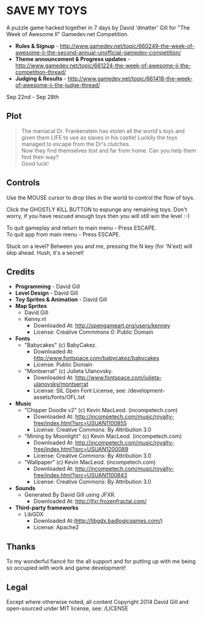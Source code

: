 ﻿# SAVE MY TOYS
A puzzle game hacked together in 7 days by David 'dmatter' Gill for "The Week of Awesome II" Gamedev.net Competition.

+ **Rules & Signup** - http://www.gamedev.net/topic/660249-the-week-of-awesome-ii-the-second-annual-unofficial-gamedev-competition/
+ **Theme announcement & Progress updates** - http://www.gamedev.net/topic/661224-the-week-of-awesome-ii-the-competition-thread/
+ **Judging & Results** - http://www.gamedev.net/topic/661418-the-week-of-awesome-ii-the-judge-thread/

Sep 22nd - Sep 28th


## Plot
> The maniacal Dr. Frankenstein has stolen all the world's toys and given them LIFE to use as slaves in his castle!
> Luckily the toys managed to escape from the Dr's clutches.  
> Now they find themselves lost and far from home.
> Can you help them find their way?  
> Good luck!


## Controls
Use the MOUSE cursor to drop tiles in the world to control the flow of toys.

Click the GHOSTLY KILL BUTTON to expunge any remaining toys. Don't worry, if you have rescued enough toys then you will still win the level :-)

To quit gameplay and return to main menu - Press ESCAPE.  
To quit app from main menu - Press ESCAPE.

Stuck on a level? Between you and me, pressing the N key (for 'N'ext) will skip ahead. Hush, it's a secret!



## Credits

+ **Programming**  - David Gill
+ **Level Design** - David Gill
+ **Toy Sprites & Animation** - David Gill
+ **Map Sprites**
  + David Gill
  + Kenny.nl
    + Downloaded At: http://opengameart.org/users/kenney
	+ License: Creative Commmons 0: Public Domain
+ **Fonts**
  + "Babycakes" (c) BabyCakez.
    + Downloaded At: http://www.fontspace.com/babycakez/babycakes
	+ License: Public Domain
  + "Montserrat" (c) Julieta Ulanovsky.
    + Downloaded At: http://www.fontspace.com/julieta-ulanovsky/montserrat
	+ License: SIL Open Font License, see: /development-assets/fonts/OFL.txt
+ **Music**
  + "Chipper Doodle v2" (c) Kevin MacLeod. (incompetech.com)
    + Downloaded At: http://incompetech.com/music/royalty-free/index.html?isrc=USUAN1100855
	+ License: Creative Commons: By Attribution 3.0
  + "Mining by Moonlight" (c) Kevin MacLeod. (incompetech.com)
    + Downloaded At: http://incompetech.com/music/royalty-free/index.html?isrc=USUAN1200089
	+ License: Creative Commons: By Attribution 3.0
  + "Wallpaper" (c) Kevin MacLeod. (incompetech.com)
    + Downloaded At: http://incompetech.com/music/royalty-free/index.html?isrc=USUAN1100843
	+ License: Creative Commons: By Attribution 3.0
+ **Sounds**
  + Generated By David Gill using JFXR.
    + Downloaded At: http://jfxr.frozenfractal.com/
+ **Third-party frameworks**
  + LibGDX
    + Downloaded At:(http://libgdx.badlogicgames.com/)
    + License: Apache2


## Thanks
To my wonderful fiancé for the all support and for putting up with me being so occupied with work and game development!


## Legal
Except where otherwise noted, all content Copyright 2014 David Gill and open-sourced under MIT license, see: /LICENSE